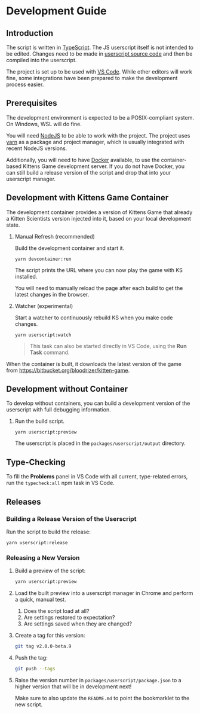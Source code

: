 # Development Guide

## Introduction

The script is written in [TypeScript](https://www.typescriptlang.org/). The JS userscript itself is not intended to be edited. Changes need to be made in [userscript source code](https://github.com/kitten-science/kitten-scientists/tree/main/packages/userscript/source) and then be compiled into the userscript.

The project is set up to be used with [VS Code](https://code.visualstudio.com/). While other editors will work fine, some integrations have been prepared to make the development process easier.

## Prerequisites

The development environment is expected to be a POSIX-compliant system. On Windows, WSL will do fine.

You will need [NodeJS](https://nodejs.org/) to be able to work with the project. The project uses [yarn](https://yarnpkg.com/) as a package and project manager, which is usually integrated with recent NodeJS versions.

Additionally, you will need to have [Docker](https://www.docker.com/get-started) available, to use the container-based Kittens Game development server. If you do not have Docker, you can still build a release version of the script and drop that into your userscript manager.

## Development with Kittens Game Container

The development container provides a version of Kittens Game that already a Kitten Scientists version injected into it, based on your local development state.

1. Manual Refresh (recommended)

    Build the development container and start it.

    ```shell
    yarn devcontainer:run
    ```

    The script prints the URL where you can now play the game with KS installed.

    You will need to manually reload the page after each build to get the latest changes in the browser.

1. Watcher (experimental)

    Start a watcher to continuously rebuild KS when you make code changes.

    ```shell
    yarn userscript:watch
    ```

    > This task can also be started directly in VS Code, using the **Run Task** command.

When the container is built, it downloads the latest version of the game from https://bitbucket.org/bloodrizer/kitten-game.

## Development without Container

To develop without containers, you can build a development version of the userscript with full debugging information.

1. Run the build script.

    ```shell
    yarn userscript:preview
    ```

    The userscript is placed in the `packages/userscript/output` directory.

## Type-Checking

To fill the **Problems** panel in VS Code with all current, type-related errors, run the `typecheck:all` npm task in VS Code.

## Releases

### Building a Release Version of the Userscript

Run the script to build the release:

```shell
yarn userscript:release
```

### Releasing a New Version

1. Build a preview of the script:

    ```bash
    yarn userscript:preview
    ```

1. Load the built preview into a userscript manager in Chrome and perform a quick, manual test.

    1. Does the script load at all?
    1. Are settings restored to expectation?
    1. Are settings saved when they are changed?

1. Create a tag for this version:

    ```bash
    git tag v2.0.0-beta.9
    ```

1. Push the tag:

    ```bash
    git push --tags
    ```

1. Raise the version number in `packages/userscript/package.json` to a higher version that will be in development next!

    Make sure to also update the `README.md` to point the bookmarklet to the new script.
